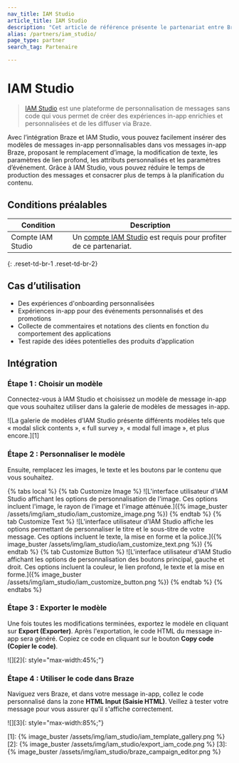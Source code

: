 ```yaml
---
nav_title: IAM Studio
article_title: IAM Studio
description: "Cet article de référence présente le partenariat entre Braze et IAM Studio, une plateforme de personnalisation des messages qui vous permet de créer des expériences in-app riches et personnalisées et de les diffuser via Braze."
alias: /partners/iam_studio/
page_type: partner
search_tag: Partenaire

---
```


# IAM Studio

> [IAM Studio](https://www.inappmessage.com) est une plateforme de personnalisation de messages sans code qui vous permet de créer des expériences in-app enrichies et personnalisées et de les diffuser via Braze.

Avec l’intégration Braze et IAM Studio, vous pouvez facilement insérer des modèles de messages in-app personnalisables dans vos messages in-app Braze, proposant le remplacement d’image, la modification de texte, les paramètres de lien profond, les attributs personnalisés et les paramètres d’événement. Grâce à IAM Studio, vous pouvez réduire le temps de production des messages et consacrer plus de temps à la planification du contenu. 

## Conditions préalables

| Condition | Description |
| ----------- | ----------- |
| Compte IAM Studio | Un [compte IAM Studio](https://www.inappmessage.com/register) est requis pour profiter de ce partenariat. |
{: .reset-td-br-1 .reset-td-br-2}

## Cas d’utilisation

- Des expériences d'onboarding personnalisées
- Expériences in-app pour des événements personnalisés et des promotions
- Collecte de commentaires et notations des clients en fonction du comportement des applications
- Test rapide des idées potentielles des produits d’application

## Intégration

### Étape 1 : Choisir un modèle

Connectez-vous à IAM Studio et choisissez un modèle de message in-app que vous souhaitez utiliser dans la galerie de modèles de messages in-app.

![La galerie de modèles d’IAM Studio présente différents modèles tels que « modal slick contents », « full survey », « modal full image », et plus encore.][1]

### Étape 2 : Personnaliser le modèle

Ensuite, remplacez les images, le texte et les boutons par le contenu que vous souhaitez.

{% tabs local %}
{% tab Customize Image %}
![L'interface utilisateur d'IAM Studio affichant les options de personnalisation de l'image. Ces options incluent l'image, le rayon de l'image et l'image atténuée.]({% image_buster /assets/img/iam_studio/iam_customize_image.png %})
{% endtab %}
{% tab Customize Text %}
![L'interface utilisateur d'IAM Studio affiche les options permettant de personnaliser le titre et le sous-titre de votre message. Ces options incluent le texte, la mise en forme et la police.]({% image_buster /assets/img/iam_studio/iam_customize_text.png %})
{% endtab %}
{% tab Customize Button %}
![L'interface utilisateur d'IAM Studio affichant les options de personnalisation des boutons principal, gauche et droit. Ces options incluent la couleur, le lien profond, le texte et la mise en forme.]({% image_buster /assets/img/iam_studio/iam_customize_button.png %})
{% endtab %}
{% endtabs %}

### Étape 3 : Exporter le modèle

Une fois toutes les modifications terminées, exportez le modèle en cliquant sur **Export (Exporter)**. Après l'exportation, le code HTML du message in-app sera généré. Copiez ce code en cliquant sur le bouton **Copy code (Copier le code)**. 

![][2]{: style="max-width:45%;"}

### Étape 4 : Utiliser le code dans Braze 

Naviguez vers Braze, et dans votre message in-app, collez le code personnalisé dans la zone **HTML Input (Saisie HTML)**. Veillez à tester votre message pour vous assurer qu'il s'affiche correctement.

![][3]{: style="max-width:85%;"}

[1]: {% image_buster /assets/img/iam_studio/iam_template_gallery.png %}
[2]: {% image_buster /assets/img/iam_studio/export_iam_code.png %}
[3]: {% image_buster /assets/img/iam_studio/braze_campaign_editor.png %}